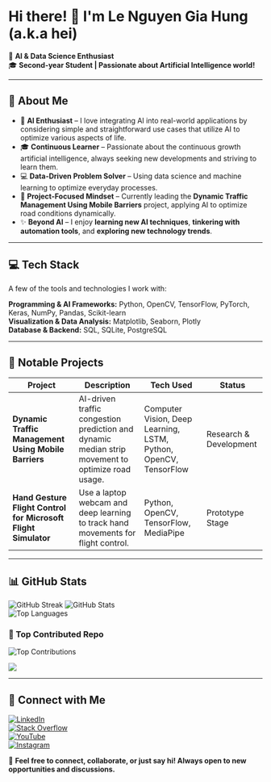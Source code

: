 # Hi there! 👋 I'm **Le Nguyen Gia Hung** (a.k.a **hei**)

🚀 **AI & Data Science Enthusiast**  
🎓 **Second-year Student | Passionate about Artificial Intelligence world!**  

---

## 🔹 About Me  
- 🧠 **AI Enthusiast** – I love integrating AI into real-world applications by considering simple and straightforward use cases that utilize AI to optimize various aspects of life.  
- 🎓 **Continuous Learner** – Passionate about the continuous growth artificial intelligence, always seeking new developments and striving to learn them.  
- 💻 **Data-Driven Problem Solver** – Using data science and machine learning to optimize everyday processes.  
- 🚀 **Project-Focused Mindset** – Currently leading the **Dynamic Traffic Management Using Mobile Barriers** project, applying AI to optimize road conditions dynamically.  
- ✨ **Beyond AI** – I enjoy **learning new AI techniques**, **tinkering with automation tools**, and **exploring new technology trends**.  

---

## 💻 Tech Stack  
A few of the tools and technologies I work with:  

**Programming & AI Frameworks:** Python, OpenCV, TensorFlow, PyTorch, Keras, NumPy, Pandas, Scikit-learn  
**Visualization & Data Analysis:** Matplotlib, Seaborn, Plotly  
**Database & Backend:** SQL, SQLite, PostgreSQL  

---

## 📂 Notable Projects  

| Project | Description | Tech Used | Status |
|---------|------------|-----------|--------|
| **Dynamic Traffic Management Using Mobile Barriers** | AI-driven traffic congestion prediction and dynamic median strip movement to optimize road usage. | Computer Vision, Deep Learning, LSTM, Python, OpenCV, TensorFlow | Research & Development |
| **Hand Gesture Flight Control for Microsoft Flight Simulator** | Use a laptop webcam and deep learning to track hand movements for flight control. | Python, OpenCV, TensorFlow, MediaPipe | Prototype Stage |

---

## 📊 GitHub Stats  
![GitHub Streak](https://github-readme-streak-stats.herokuapp.com/?user=hei1sme&theme=dark&hide_border=false) ![GitHub Stats](https://github-readme-stats.vercel.app/api?username=hei1sme&theme=dark&hide_border=false&include_all_commits=true&count_private=true)    
![Top Languages](https://github-readme-stats.vercel.app/api/top-langs/?username=hei1sme&theme=dark&hide_border=false&layout=compact)  

### 💪 Top Contributed Repo  
![Top Contributions](https://github-contributor-stats.vercel.app/api?username=hei1sme&limit=5&theme=dark&combine_all_yearly_contributions=true)  

[![](https://visitcount.itsvg.in/api?id=hei1sme&icon=0&color=13)](https://visitcount.itsvg.in)  

---

## 🔹 Connect with Me  

[![LinkedIn](https://img.shields.io/badge/LinkedIn-%230077B5.svg?logo=linkedin&logoColor=white)](https://linkedin.com/in/le-nguyen-gia-hung)  
[![Stack Overflow](https://img.shields.io/badge/-Stackoverflow-FE7A16?logo=stack-overflow&logoColor=white)](https://stackoverflow.com/users/25495769)  
[![YouTube](https://img.shields.io/badge/YouTube-%23FF0000.svg?logo=YouTube&logoColor=white)](https://youtube.com/@hei_isme)  
[![Instagram](https://img.shields.io/badge/Instagram-%23E4405F.svg?logo=Instagram&logoColor=white)](https://instagram.com/hei.isme)  

📩 **Feel free to connect, collaborate, or just say hi! Always open to new opportunities and discussions.**  

